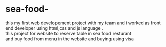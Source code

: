 # sea-food-
this my first web developement project with my team and i worked as front end developer using html,css and js language .
<br>
this project for website to reserve table in  sea food resturant 
<br>
and buy food from menu in the website and buying using visa
